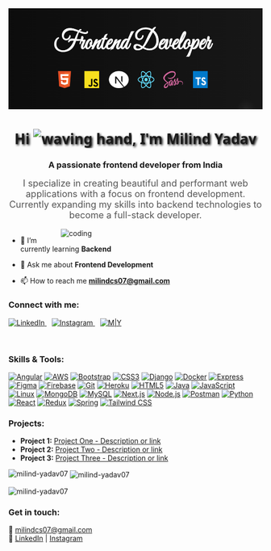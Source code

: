<img align="center" alt="profession" width="900" height="200" src="assets/profile first image.png">
<h1 align="center" style="font-family: 'Segoe UI', Tahoma, Geneva, Verdana, sans-serif; text-shadow: 2px 2px 4px #000000;">
  Hi <img src="https://media.giphy.com/media/hvRJCLFzcasrR4ia7z/giphy.gif" width="30px" alt="waving hand" />, I'm Milind Yadav
</h1>
<h3 align="center">A passionate frontend developer from India</h3>

<p align="center" style="font-size: 18px; max-width: 700px; margin: auto; color: #555;">
  I specialize in creating beautiful and performant web applications with a focus on frontend development. Currently expanding my skills into backend technologies to become a full-stack developer.
</p>

<br>

<img align="right" alt="coding" width="400" src="https://encrypted-tbn0.gstatic.com/images?q=tbn:ANd9GcTCK4life1jApvNE36wkiOZhwWqyUsARhELvA&s">

- 🌱 I’m currently learning <b>Backend</b>

- 💬 Ask me about <b>Frontend Development</b>

- 📫 How to reach me <b>milindcs07@gmail.com</b>

<h3 align="left">Connect with me:</h3>
<p align="left">
  <a href="https://linkedin.com/in/milind yadav" target="_blank" rel="noreferrer" style="margin-right: 10px;">
    <img src="https://img.shields.io/badge/LinkedIn-0A66C2?style=for-the-badge&logo=linkedin&logoColor=white&shadow=1" alt="LinkedIn" />
  </a>
  <a href="https://instagram.com/milind_yadav_07" target="_blank" rel="noreferrer" style="margin-right: 10px;">
    <img src="https://img.shields.io/badge/Instagram-E4405F?style=for-the-badge&logo=instagram&logoColor=white&shadow=1" alt="Instagram" />
  </a>
   <a href="#" target="_blank" rel="noreferrer" style="margin-right: 10px;">
    <img src="https://img.shields.io/badge/M%7CY-000000?style=for-the-badge&logoColor=white&shadow=1" alt="M|Y" />
  </a>
</p>

<br>

<h3 align="left">Skills & Tools:</h3>
<p align="left">
  <a href="https://angular.io" target="_blank" rel="noreferrer"><img src="https://img.shields.io/badge/Angular-DD0031?style=for-the-badge&logo=angular&logoColor=white&shadow=1" alt="Angular" /></a>
  <a href="https://aws.amazon.com" target="_blank" rel="noreferrer"><img src="https://img.shields.io/badge/AWS-232F3E?style=for-the-badge&logo=amazonaws&logoColor=white&shadow=1" alt="AWS" /></a>
  <a href="https://getbootstrap.com" target="_blank" rel="noreferrer"><img src="https://img.shields.io/badge/Bootstrap-563D7C?style=for-the-badge&logo=bootstrap&logoColor=white&shadow=1" alt="Bootstrap" /></a>
  <a href="https://www.w3schools.com/css/" target="_blank" rel="noreferrer"><img src="https://img.shields.io/badge/CSS3-1572B6?style=for-the-badge&logo=css3&logoColor=white&shadow=1" alt="CSS3" /></a>
  <a href="https://www.djangoproject.com/" target="_blank" rel="noreferrer"><img src="https://img.shields.io/badge/Django-092E20?style=for-the-badge&logo=django&logoColor=white&shadow=1" alt="Django" /></a>
  <a href="https://www.docker.com/" target="_blank" rel="noreferrer"><img src="https://img.shields.io/badge/Docker-2496ED?style=for-the-badge&logo=docker&logoColor=white&shadow=1" alt="Docker" /></a>
  <a href="https://expressjs.com" target="_blank" rel="noreferrer"><img src="https://img.shields.io/badge/Express.js-000000?style=for-the-badge&logo=express&logoColor=white&shadow=1" alt="Express" /></a>
  <a href="https://www.figma.com/" target="_blank" rel="noreferrer"><img src="https://img.shields.io/badge/Figma-F24E1E?style=for-the-badge&logo=figma&logoColor=white&shadow=1" alt="Figma" /></a>
  <a href="https://firebase.google.com/" target="_blank" rel="noreferrer"><img src="https://img.shields.io/badge/Firebase-FFCA28?style=for-the-badge&logo=firebase&logoColor=black&shadow=1" alt="Firebase" /></a>
  <a href="https://git-scm.com/" target="_blank" rel="noreferrer"><img src="https://img.shields.io/badge/Git-F05032?style=for-the-badge&logo=git&logoColor=white&shadow=1" alt="Git" /></a>
  <a href="https://heroku.com" target="_blank" rel="noreferrer"><img src="https://img.shields.io/badge/Heroku-430098?style=for-the-badge&logo=heroku&logoColor=white&shadow=1" alt="Heroku" /></a>
  <a href="https://www.w3.org/html/" target="_blank" rel="noreferrer"><img src="https://img.shields.io/badge/HTML5-E34F26?style=for-the-badge&logo=html5&logoColor=white&shadow=1" alt="HTML5" /></a>
  <a href="https://www.java.com" target="_blank" rel="noreferrer"><img src="https://img.shields.io/badge/Java-007396?style=for-the-badge&logo=java&logoColor=white&shadow=1" alt="Java" /></a>
  <a href="https://developer.mozilla.org/en-US/docs/Web/JavaScript" target="_blank" rel="noreferrer"><img src="https://img.shields.io/badge/JavaScript-F7DF1E?style=for-the-badge&logo=javascript&logoColor=black&shadow=1" alt="JavaScript" /></a>
  <a href="https://www.linux.org/" target="_blank" rel="noreferrer"><img src="https://img.shields.io/badge/Linux-FCC624?style=for-the-badge&logo=linux&logoColor=black&shadow=1" alt="Linux" /></a>
  <a href="https://www.mongodb.com/" target="_blank" rel="noreferrer"><img src="https://img.shields.io/badge/MongoDB-47A248?style=for-the-badge&logo=mongodb&logoColor=white&shadow=1" alt="MongoDB" /></a>
  <a href="https://www.mysql.com/" target="_blank" rel="noreferrer"><img src="https://img.shields.io/badge/MySQL-4479A1?style=for-the-badge&logo=mysql&logoColor=white&shadow=1" alt="MySQL" /></a>
  <a href="https://nextjs.org/" target="_blank" rel="noreferrer"><img src="https://img.shields.io/badge/Next.js-000000?style=for-the-badge&logo=next.js&logoColor=white&shadow=1" alt="Next.js" /></a>
  <a href="https://nodejs.org" target="_blank" rel="noreferrer"><img src="https://img.shields.io/badge/Node.js-339933?style=for-the-badge&logo=node.js&logoColor=white&shadow=1" alt="Node.js" /></a>
  <a href="https://postman.com" target="_blank" rel="noreferrer"><img src="https://img.shields.io/badge/Postman-FF6C37?style=for-the-badge&logo=postman&logoColor=white&shadow=1" alt="Postman" /></a>
  <a href="https://www.python.org" target="_blank" rel="noreferrer"><img src="https://img.shields.io/badge/Python-3776AB?style=for-the-badge&logo=python&logoColor=white&shadow=1" alt="Python" /></a>
  <a href="https://reactjs.org/" target="_blank" rel="noreferrer"><img src="https://img.shields.io/badge/React-61DAFB?style=for-the-badge&logo=react&logoColor=black&shadow=1" alt="React" /></a>
  <a href="https://redux.js.org" target="_blank" rel="noreferrer"><img src="https://img.shields.io/badge/Redux-764ABC?style=for-the-badge&logo=redux&logoColor=white&shadow=1" alt="Redux" /></a>
  <a href="https://spring.io/" target="_blank" rel="noreferrer"><img src="https://img.shields.io/badge/Spring-6DB33F?style=for-the-badge&logo=spring&logoColor=white&shadow=1" alt="Spring" /></a>
  <a href="https://tailwindcss.com/" target="_blank" rel="noreferrer"><img src="https://img.shields.io/badge/Tailwind_CSS-06B6D4?style=for-the-badge&logo=tailwind-css&logoColor=white&shadow=1" alt="Tailwind CSS" /></a>
</p>

<h3 align="left">Projects:</h3>
<ul>
  <li><b>Project 1:</b> <a href="#" target="_blank" rel="noreferrer">Project One - Description or link</a></li>
  <li><b>Project 2:</b> <a href="#" target="_blank" rel="noreferrer">Project Two - Description or link</a></li>
  <li><b>Project 3:</b> <a href="#" target="_blank" rel="noreferrer">Project Three - Description or link</a></li>
</ul>

<p><img align="left" src="https://github-readme-stats.vercel.app/api/top-langs?username=milind-yadav07&show_icons=true&locale=en&layout=compact" alt="milind-yadav07" /></p>

<p>&nbsp;<img align="center" src="https://github-readme-stats.vercel.app/api?username=milind-yadav07&show_icons=true&locale=en" alt="milind-yadav07" /></p>

<p><img align="center" src="https://github-readme-streak-stats.herokuapp.com/?user=milind-yadav07&" alt="milind-yadav07" /></p>

<h3 align="left">Get in touch:</h3>
<p>
  📧 <a href="mailto:milindcs07@gmail.com" target="_blank" rel="noreferrer">milindcs07@gmail.com</a><br>
  🔗 <a href="https://linkedin.com/in/milind yadav" target="_blank" rel="noreferrer">LinkedIn</a> | 
  <a href="https://instagram.com/milind_yadav_07" target="_blank" rel="noreferrer">Instagram</a>
</p>
